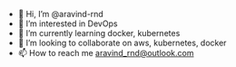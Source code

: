 - 👋 Hi, I’m @aravind-rnd
- 👀 I’m interested in DevOps 
- 🌱 I’m currently learning docker, kubernetes
- 💞️ I’m looking to collaborate on aws, kubernetes, docker
- 📫 How to reach me aravind_rnd@outlook.com

<!---
aravind-rnd/aravind-rnd is a ✨ special ✨ repository because its `README.md` (this file) appears on your GitHub profile.
You can click the Preview link to take a look at your changes.
--->
